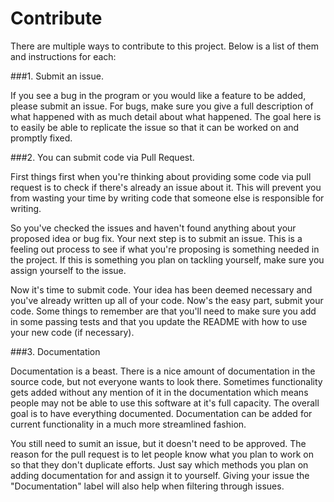 Contribute
===============

There are multiple ways to contribute to this project. Below is a list of them and instructions for each:


###1. Submit an issue.

If you see a bug in the program or you would like a feature to be added, please submit an issue. For bugs, make sure you give a full description of what happened with as much detail about what happened. The goal here is to easily be able to replicate the issue so that it can be worked on and promptly fixed.

###2. You can submit code via Pull Request.

First things first when you're thinking about providing some code via pull request is to check if there's already an issue about it. This will prevent you from wasting your time by writing code that someone else is responsible for writing.

So you've checked the issues and haven't found anything about your proposed idea or bug fix. Your next step is to submit an issue. This is a feeling out process to see if what you're proposing is something needed in the project. If this is something you plan on tackling yourself, make sure you assign yourself to the issue.

Now it's time to submit code. Your idea has been deemed necessary and you've already written up all of your code. Now's the easy part, submit your code. Some things to remember are that you'll need to make sure you add in some passing tests and that you update the README with how to use your new code (if necessary).

###3. Documentation

Documentation is a beast. There is a nice amount of documentation in the source code, but not everyone wants to look there. Sometimes functionality gets added without any mention of it in the documentation which means people may not be able to use this software at it's full capacity. The overall goal is to have everything documented. Documentation can be added for current functionality in a much more streamlined fashion.

You still need to sumit an issue, but it doesn't need to be approved. The reason for the pull request is to let people know what you plan to work on so that they don't duplicate efforts. Just say which methods you plan on adding documentation for and assign it to yourself. Giving your issue the "Documentation" label will also help when filtering through issues.

